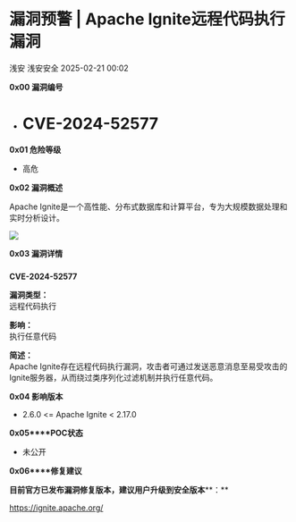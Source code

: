#  漏洞预警 | Apache Ignite远程代码执行漏洞   
浅安  浅安安全   2025-02-21 00:02  
  
**0x00 漏洞编号**  
- # CVE-2024-52577  
  
**0x01 危险等级**  
- 高危  
  
**0x02 漏洞概述**  
  
Apache Ignite是一个高性能、分布式数据库和计算平台，专为大规模数据处理和实时分析设计。  
  
![](https://mmbiz.qpic.cn/sz_mmbiz_png/7stTqD182SViaW9b9I3m7ibLoBGVnWD37XK5VeeX7eAeYWXOH0krLxXKINqia3zwXu1ljDgFsjqMiatPbiaAlJPJdvw/640?wx_fmt=png&from=appmsg "")  
  
**0x03 漏洞详情**  
###   
  
**CVE-2024-52577**  
  
**漏洞类型：**  
远程代码执行  
  
**影响：**  
执行任意代码  
  
**简述：**  
Apache Ignite存在远程代码执行漏洞，攻击者可通过发送恶意消息至易受攻击的Ignite服务器，从而绕过类序列化过滤机制并执行任意代码。  
  
**0x04 影响版本**  
- 2.6.0 <= Apache Ignite < 2.17.0  
  
**0x05****POC状态**  
- 未公开  
  
**0x06****修复建议**  
  
**目前官方已发布漏洞修复版本，建议用户升级到安全版本****：**  
  
https://ignite.apache.org/  
  
  
  
